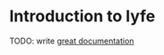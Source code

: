 # Introduction to lyfe

TODO: write [great documentation](http://jacobian.org/writing/great-documentation/what-to-write/)

